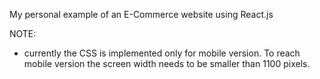 My personal example of an E-Commerce website using React.js

NOTE:
- currently the CSS is implemented only for mobile version. To reach mobile version the screen width needs to be smaller than 1100 pixels.